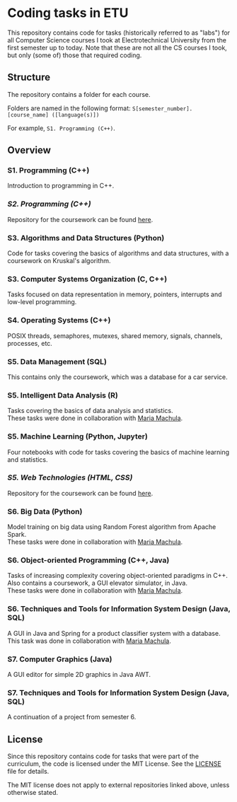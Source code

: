 # Coding tasks in ETU

This repository contains code for tasks (historically referred to as "labs") for all Computer Science courses I took at Electrotechnical University from the first semester up to today. Note that these are not all the CS courses I took, but only (some of) those that required coding.


## Structure

The repository contains a folder for each course.

Folders are named in the following format: `S[semester_number]. [course_name] ([language(s)])`

For example, `S1. Programming (C++)`.


## Overview

### S1. Programming (C++)
Introduction to programming in C++.

### *S2. Programming (C++)*
Repository for the coursework can be found [here](https://github.com/DenisionSoft/ETU-FileManager).

### S3. Algorithms and Data Structures (Python)
Code for tasks covering the basics of algorithms and data structures, with a coursework on Kruskal's algorithm.

### S3. Computer Systems Organization (C, C++)
Tasks focused on data representation in memory, pointers, interrupts and low-level programming.

### S4. Operating Systems (C++)
POSIX threads, semaphores, mutexes, shared memory, signals, channels, processes, etc.

### S5. Data Management (SQL)
This contains only the coursework, which was a database for a car service.

### S5. Intelligent Data Analysis (R)
Tasks covering the basics of data analysis and statistics. <br>
These tasks were done in collaboration with [Maria Machula](https://github.com/M-Masha).

### S5. Machine Learning (Python, Jupyter)
Four notebooks with code for tasks covering the basics of machine learning and statistics.

### *S5. Web Technologies (HTML, CSS)*
Repository for the coursework can be found [here](https://github.com/DenisionSoft/ETU-Website).

### S6. Big Data (Python)
Model training on big data using Random Forest algorithm from Apache Spark. <br>
These tasks were done in collaboration with [Maria Machula](https://github.com/M-Masha).

### S6. Object-oriented Programming (C++, Java)
Tasks of increasing complexity covering object-oriented paradigms in C++. <br>
Also contains a coursework, a GUI elevator simulator, in Java. <br>
These tasks were done in collaboration with [Maria Machula](https://github.com/M-Masha).

### S6. Techniques and Tools for Information System Design (Java, SQL)
A GUI in Java and Spring for a product classifier system with a database.<br>
This task was done in collaboration with [Maria Machula](https://github.com/M-Masha).

### S7. Computer Graphics (Java)
A GUI editor for simple 2D graphics in Java AWT.

### S7. Techniques and Tools for Information System Design (Java, SQL)
A continuation of a project from semester 6.

## License

Since this repository contains code for tasks that were part of the curriculum, the code is licensed under the MIT License. See the [LICENSE](LICENSE) file for details.


The MIT license does not apply to external repositories linked above, unless otherwise stated.
